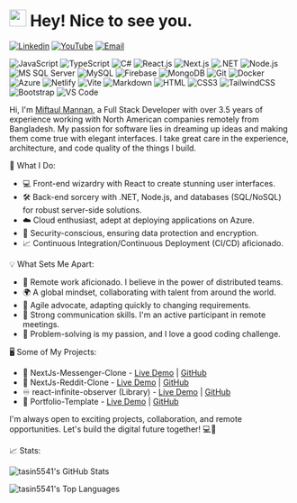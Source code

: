 <h1><img src="https://emojis.slackmojis.com/emojis/images/1531849430/4246/blob-sunglasses.gif?1531849430" width="30"/> Hey! Nice to see you.</h1>


[![Linkedin](https://img.shields.io/badge/LinkedIn-0077B5?style=for-the-badge&logo=linkedin&logoColor=white)](https://www.linkedin.com/in/tasin5541/) 
[![YouTube](https://img.shields.io/badge/YouTube-%23FF0000?style=for-the-badge&logo=youtube&logoColor=white)](https://www.youtube.com/channel/UClvrUclYSGX_MZPOF6ySG6A)
[![Email](https://img.shields.io/badge/Email-%23EA4335?style=for-the-badge&logo=gmail&logoColor=white)](mailto:tasinmiftaulmannan@gmail.com)


![JavaScript](https://img.shields.io/badge/JavaScript-F7DF1E?style=flat-square&logo=javascript&logoColor=black)
![TypeScript](https://img.shields.io/badge/TypeScript-007ACC?style=flat-square&logo=typescript&logoColor=white)
![C#](https://img.shields.io/badge/C%23-a178db?style=flat-square&logo=csharp&logoColor=white)
![React.js](https://img.shields.io/badge/React.js-0081CB?style=flat-square&logo=react&logoColor=61DAFB)
![Next.js](https://img.shields.io/badge/Next.js-black?style=flat-square&logo=nextdotjs&logoColor=white)
![.NET](https://img.shields.io/badge/.NET-%23512BD4?style=flat-square&logo=dotnet&logoColor=white)
![Node.js](https://img.shields.io/badge/Node.js-43853D?style=flat-square&logo=node.js&logoColor=white)
![MS SQL Server](https://img.shields.io/badge/MS%20SQL%20Server-%23CC2927?style=flat-square&logo=microsoftsqlserver&logoColor=white)
![MySQL](https://img.shields.io/badge/MySQL-005C84?style=flat-square&logo=mysql&logoColor=white)
![Firebase](https://img.shields.io/badge/Firebase-%23EB844E?style=flat-square&logo=firebase&logoColor=white)
![MongoDB](https://img.shields.io/badge/MongoDB-%2347A248?style=flat-square&logo=mongodb&logoColor=white)
![Git](https://img.shields.io/badge/Git-%23F05032?style=flat-square&logo=git&logoColor=white)
![Docker](https://img.shields.io/badge/Docker-0CC1F3?style=flat-square&logo=docker&logoColor=white)
![Azure](https://img.shields.io/badge/Azure-%230078D4?style=flat-square&logo=microsoftazure&logoColor=white)
![Netlify](https://img.shields.io/badge/Netlify-00C7B7?style=flat-square&logo=netlify&logoColor=white)
![Vite](https://img.shields.io/badge/Vite-593D88?style=flat-square&logo=vite&logoColor=white)
![Markdown](https://img.shields.io/badge/Markdown-000000?style=flat-square&logo=markdown&logoColor=white)
![HTML](https://img.shields.io/badge/HTML5-E34F26?style=flat-square&logo=html5&logoColor=white)
![CSS3](https://img.shields.io/badge/CSS3-1572B6?style=flat-square&logo=css3&logoColor=white)
![TailwindCSS](https://img.shields.io/badge/Tailwind_CSS-38B2AC?style=flat-square&logo=tailwind-css&logoColor=white)
![Bootstrap](https://img.shields.io/badge/Bootstrap-563D7C?style=flat-square&logo=bootstrap&logoColor=white)
![VS Code](https://img.shields.io/badge/VS%20Code-%23007ACC?style=flat-square&logo=visualstudiocode&logoColor=white)


<!--[![Hits](https://hits.seeyoufarm.com/api/count/incr/badge.svg?url=https%3A%2F%2Fgithub.com%2FTasin5541&count_bg=%23518AD1&title_bg=%23555555&icon=&icon_color=%23E7E7E7&title=visitors&edge_flat=false)](https://hits.seeyoufarm.com)-->


Hi, I'm [Miftaul Mannan](https://tasin5541.github.io/), a Full Stack Developer with over 3.5 years of experience working with North American companies remotely from Bangladesh. My passion for software lies in dreaming up ideas and making them come true with elegant interfaces. I take great care in the experience, architecture, and code quality of the things I build.

🔧 What I Do:
- 💻 Front-end wizardry with React to create stunning user interfaces.
- 🛠️ Back-end sorcery with .NET, Node.js, and databases (SQL/NoSQL) for robust server-side solutions.
- ☁️ Cloud enthusiast, adept at deploying applications on Azure.
- 🔐 Security-conscious, ensuring data protection and encryption.
- 📈 Continuous Integration/Continuous Deployment (CI/CD) aficionado.

💡 What Sets Me Apart:
- 🚀 Remote work aficionado. I believe in the power of distributed teams.
- 🌍 A global mindset, collaborating with talent from around the world.
- 🚧 Agile advocate, adapting quickly to changing requirements.
- 💬 Strong communication skills. I'm an active participant in remote meetings.
- 🧩 Problem-solving is my passion, and I love a good coding challenge.

🖥️ Some of My Projects:
- 💭 NextJs-Messenger-Clone - [Live Demo](https://nextjs-messenger-clone-tasin5541.vercel.app/) | [GitHub](https://github.com/Tasin5541/NextJs-Messenger-Clone)
- 📨 NextJs-Reddit-Clone - [Live Demo](https://next-js-reddit-clone-tasin5541.vercel.app/) | [GitHub](https://github.com/Tasin5541/NextJs-Reddit-Clone)
- ♾️ react-infinite-observer (Library) - [Live Demo](https://tasin5541.github.io/react-infinite-observer/) | [GitHub](https://github.com/Tasin5541/react-infinite-observer)
- 💼 Portfolio-Template - [Live Demo](https://tasin5541.github.io/) | [GitHub](https://github.com/Tasin5541/portfolio)

I'm always open to exciting projects, collaboration, and remote opportunities. Let's build the digital future together! 💻🚀

📈 Stats:

![tasin5541's GitHub Stats](https://github-readme-stats.tasin5541.vercel.app/api?username=Tasin5541&theme=darcula&show_icons=true&count_private=true&include_all_commits=true&hide_border=true)

![tasin5541's Top Languages](https://github-readme-stats.vercel.app/api/top-langs/?username=Tasin5541&theme=darcula&show_icons=true&hide_border=true&layout=compact&exclude_repo=Detection-of-Cricketing-Activities-using-Deep-Learning,Face_Recognizer&hide=php,jupyter%20notebook)


